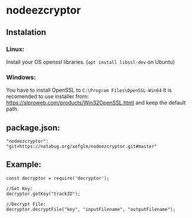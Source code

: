# nodeezcryptor

## Instalation

### Linux:

Install your OS openssl libraries. (`apt install libssl-dev` on Ubuntu)

### Windows:

You have to install OpenSSL to `C:\Program Files\OpenSSL-Win64`
It is recomended to use installer from: https://slproweb.com/products/Win32OpenSSL.html and keep the default path.

## package.json:
    "nodeezcryptor": "git+https://notabug.org/xefglm/nodeezcryptor.git#master"

## Example:

    const decryptor = require('decryptor');

    //Get Key:
    decryptor.getKey("trackID");

    //Decrypt File:
    decryptor.decryptFile("key", "inputFilename", "outputFilename");